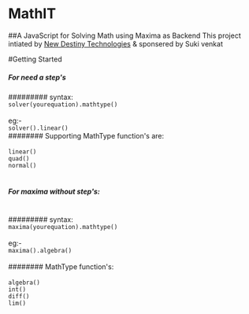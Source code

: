 # MathIT
##A JavaScript for Solving Math using Maxima as  Backend
This project intiated by [New Destiny Technologies](http://newdestiny.in) & sponsered by Suki venkat 


#Getting Started
##### For need a step's 
#########   syntax: <br>
      `solver(yourequation).mathtype()` <br> <br>
eg:- <br>
   `solver().linear()` <br>
########   Supporting MathType function's are: <br>
   <br>
   `linear()` <br>
   `quad()` <br>
   `normal()` <br>
  <br>
#####  For maxima without step's: <br> <br>
######### syntax: <br>
  `maxima(yourequation).mathtype()` <br> <br>
  eg:- <br>
  `maxima().algebra()` <br> <br>
########  MathType function's: <br> <br>
   `algebra()` <br>
   `int()` <br>
   `diff()`<br>
   `lim()`<br>
   


